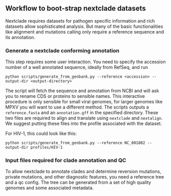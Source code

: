 ## Workflow to boot-strap nextclade datasets

Nextclade requires datasets for pathogen specific information and rich datasets allow sophisticated analysis.
But many of the basic functionalities like alignment and mutations calling only require a reference sequence and its annotation.


### Generate a nextclade conforming annotation

This step requires some user interaction. You need to specify the accession number of a well annotated sequence, ideally from RefSeq, and run
```
python scripts/generate_from_genbank.py --reference <accession> --output-dir <output-directory>
```
The script will fetch the sequence and annotation from NCBI and will ask you to rename CDS or proteins to sensible names. This interactive procedure is only sensible for small viral genomes, for larger genomes like MPXV you will want to use a different method.
The scripts outputs a `reference.fasta` and an `annotation.gff` in the specified directory.
These two files are required to align and translate using `nextclade` and `nextalign`.
We suggest putting these files into the profile associated with the dataset.

For HIV-1, this could look like this:
```
python scripts/generate_from_genbank.py --reference NC_001802 --output-dir profiles/HIV-1
```


### Input files required for clade annotation and QC
To allow nextclade to annotate clades and determine reversion mutations, private mutations, and other diagnostic features, you need a reference tree and a qc config.
The tree can be generated from a set of high quality genomes and some associated metadata.








